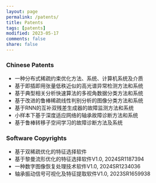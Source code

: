 ```yaml
---
layout: page
permalink: /patents/
title: Patents
tags: [patents]
modified: 2023-05-17 
comments: false
share: false
---
```



### Chinese Patents
* 一种分布式稀疏约束优化方法、系统、计算机系统及介质 <br>
* 基于即插即用张量低秩近似的高光谱异常检测方法和系统 <br>
* 基于典型相关分析快速算法的多视角数据分类方法和系统 <br>
* 基于改进的鲁棒稀疏线性判别分析的图像分类方法和系统 <br>
* 基于RNN的互补双残差生成器的故障监测方法和系统 <br>
* 小样本下基于深度适应网络的轴承故障诊断方法和系统 <br>
* 基于鲁棒转移子空间学习的故障诊断方法及系统 <br>


### Software Copyrights
* 基于双稀疏优化的特征选择软件<br>
* 基于黎曼流形优化的特征选择软件V1.0, 2024SR1187394 <br>
* 一种数字图像恢复处理技术软件V1.0, 2024SR1234036 <br>
* 轴承振动信号可视化及特征提取软件V1.0, 2023SR1659938 <br>


